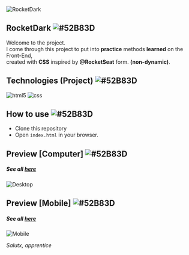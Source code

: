 ![RocketDark](https://i.imgur.com/6z3CZ09.png)

##  RocketDark ![#52B83D](https://via.placeholder.com/10/52B83D/ffffff?text=+) 

Welcome to the project. <br>
I come through this project to put into **practice** methods **learned** on the Front-End, <br>
created with **CSS** inspired by **@RocketSeat** form. **(non-dynamic)**.

## Technologies (Project) ![#52B83D](https://via.placeholder.com/10/52B83D/ffffff?text=+)
![html5](https://img.shields.io/badge/HTML5-52B83D?style=for-the-badge&logo=html5&logoColor=white) 
![css](https://img.shields.io/badge/CSS3-52B83D?style=for-the-badge&logo=css3&logoColor=white) 

## How to use ![#52B83D](https://via.placeholder.com/10/52B83D/ffffff?text=+)

- Clone this repository
- Open `index.html` in your browser.

## Preview [Computer] ![#52B83D](https://via.placeholder.com/10/52B83D/ffffff?text=+)
##### See all <a href="https://www.behance.net/gallery/136228663/RocketDark-LoginForm">here</a><br>
![Desktop](https://i.imgur.com/KPf69zm.png) 

## Preview [Mobile] ![#52B83D](https://via.placeholder.com/10/52B83D/ffffff?text=+)
##### See all <a href="https://www.behance.net/gallery/136228663/RocketDark-LoginForm">here</a><br>
![Mobile](https://i.imgur.com/v5oxuJH.png)

*Salutx, apprentice*

